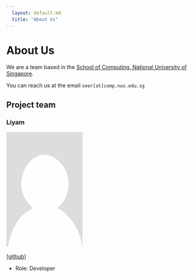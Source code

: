 ```yaml
---
  layout: default.md
  title: "About Us"
---
```


# About Us

We are a team based in the [School of Computing, National University of Singapore](http://www.comp.nus.edu.sg).

You can reach us at the email `seer[at]comp.nus.edu.sg`

## Project team

### Liyam 

<img src="images/kikokidayo.png" width="200px">

[[github](https://github.com/kikokidayo)]

* Role: Developer 

